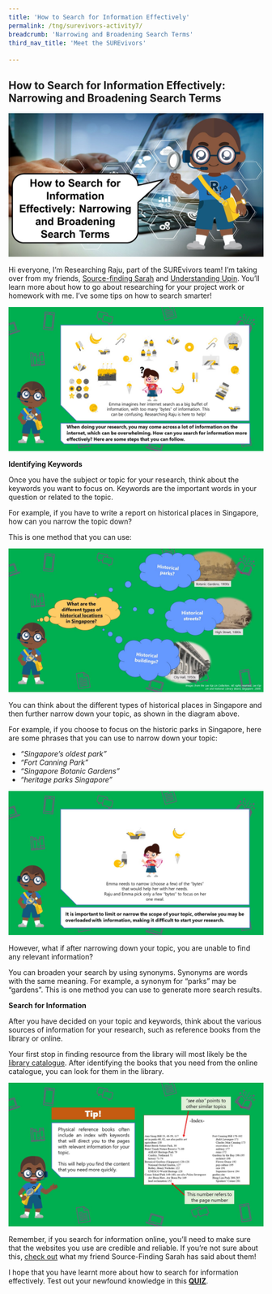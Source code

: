 ```yaml
---
title: 'How to Search for Information Effectively'
permalink: /tng/surevivors-activity7/
breadcrumb: 'Narrowing and Broadening Search Terms'
third_nav_title: 'Meet the SUREvivors'

---
```



## How to Search for Information Effectively: Narrowing and Broadening Search Terms

![](../images/Researching_Raju1.jpg)

Hi everyone, I’m Researching Raju, part of the SUREvivors team! I’m taking over from my friends, [Source-finding Sarah](https://sure.nlb.gov.sg/tng/surevivors-activity3/) and [Understanding Upin](https://sure.nlb.gov.sg/tng/surevivors-activity5/). You’ll learn more about how to go about researching for your project work or homework with me. I’ve some tips on how to search smarter! 

![](../images/surevivors-act7-01.JPG)



**Identifying Keywords**

Once you have the subject or topic for your research, think about the keywords you want to focus on. Keywords are the important words in your question or related to the topic.

 

For example, if you have to write a report on historical places in Singapore, how can you narrow the topic down?

 

This is one method that you can use:

![](../images/surevivors-act7-02.JPG)

You can think about the different types of historical places in Singapore and then further narrow down your topic, as shown in the diagram above.

 

For example, if you choose to focus on the historic parks in Singapore, here are some phrases that you can use to narrow down your topic:

- *“Singapore’s  oldest park”*
- *“Fort Canning Park”*
- *“Singapore Botanic Gardens”*
- *“heritage parks Singapore”*

![](../images/surevivors-act7-03.JPG)



However, what if after narrowing down your topic, you are unable to find any relevant information? 

 

You can broaden your search by using synonyms. Synonyms are words with the same meaning. For example, a synonym for “parks” may be “gardens”. This is one method you can use to generate more search results.

 

**Search for Information**

After you have decided on your topic and keywords, think about the various sources of information for your research, such as reference books from the library or online.

Your first stop in finding resource from the library will most likely be the [library catalogue](http://www.catalogue.nlb.gov.sg). After identifying the books that you need from the online catalogue, you can look for them in the library. 

![](../images/surevivors-act7-04.JPG)



Remember, if you search for information online, you’ll need to make sure that the websites you use are credible and reliable. If you’re not sure about this, [check out](https://sure.nlb.gov.sg/tng/surevivors-activity4/) what my friend Source-Finding Sarah has said about them!

I hope that you have learnt more about how to search for information effectively. Test out your newfound knowledge in this **[QUIZ](https://go.gov.sg/surevivors-activity7)**.







